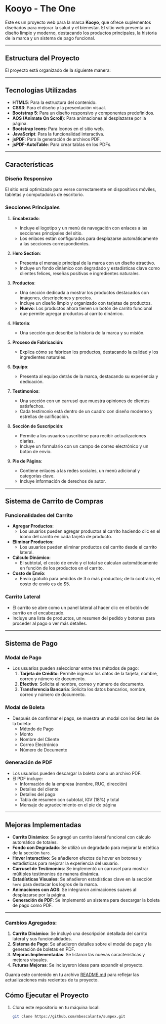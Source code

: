# Kooyo - The One

Este es un proyecto web para la marca **Kooyo**, que ofrece suplementos diseñados para mejorar la salud y el bienestar. El sitio web presenta un diseño limpio y moderno, destacando los productos principales, la historia de la marca y un sistema de pago funcional.

---

## Estructura del Proyecto

El proyecto está organizado de la siguiente manera:



---

## Tecnologías Utilizadas

- **HTML5**: Para la estructura del contenido.
- **CSS3**: Para el diseño y la presentación visual.
- **Bootstrap 5**: Para un diseño responsivo y componentes predefinidos.
- **AOS (Animate On Scroll)**: Para animaciones al desplazarse por la página.
- **Bootstrap Icons**: Para íconos en el sitio web.
- **JavaScript**: Para la funcionalidad interactiva.
- **jsPDF**: Para la generación de archivos PDF.
- **jsPDF-AutoTable**: Para crear tablas en los PDFs.

---

## Características

### Diseño Responsivo
El sitio está optimizado para verse correctamente en dispositivos móviles, tabletas y computadoras de escritorio.

### Secciones Principales
1. **Encabezado**:
   - Incluye el logotipo y un menú de navegación con enlaces a las secciones principales del sitio.
   - Los enlaces están configurados para desplazarse automáticamente a las secciones correspondientes.

2. **Hero Section**:
   - Presenta el mensaje principal de la marca con un diseño atractivo.
   - Incluye un fondo dinámico con degradado y estadísticas clave como clientes felices, reseñas positivas e ingredientes naturales.

3. **Productos**:
   - Una sección dedicada a mostrar los productos destacados con imágenes, descripciones y precios.
   - Incluye un diseño limpio y organizado con tarjetas de productos.
   - **Nuevo**: Los productos ahora tienen un botón de carrito funcional que permite agregar productos al carrito dinámico.

4. **Historia**:
   - Una sección que describe la historia de la marca y su misión.

5. **Proceso de Fabricación**:
   - Explica cómo se fabrican los productos, destacando la calidad y los ingredientes naturales.

6. **Equipo**:
   - Presenta al equipo detrás de la marca, destacando su experiencia y dedicación.

7. **Testimonios**:
   - Una sección con un carrusel que muestra opiniones de clientes satisfechos.
   - Cada testimonio está dentro de un cuadro con diseño moderno y estrellas de calificación.

8. **Sección de Suscripción**:
   - Permite a los usuarios suscribirse para recibir actualizaciones diarias.
   - Incluye un formulario con un campo de correo electrónico y un botón de envío.

9. **Pie de Página**:
   - Contiene enlaces a las redes sociales, un menú adicional y categorías clave.
   - Incluye información de derechos de autor.

---

## Sistema de Carrito de Compras

### Funcionalidades del Carrito
- **Agregar Productos**:
  - Los usuarios pueden agregar productos al carrito haciendo clic en el ícono del carrito en cada tarjeta de producto.
- **Eliminar Productos**:
  - Los usuarios pueden eliminar productos del carrito desde el carrito lateral.
- **Cálculo Dinámico**:
  - El subtotal, el costo de envío y el total se calculan automáticamente en función de los productos en el carrito.
- **Costo de Envío**:
  - Envío gratuito para pedidos de 3 o más productos; de lo contrario, el costo de envío es de $5.

### Carrito Lateral
- El carrito se abre como un panel lateral al hacer clic en el botón del carrito en el encabezado.
- Incluye una lista de productos, un resumen del pedido y botones para proceder al pago o ver más detalles.

---

## Sistema de Pago

### Modal de Pago
- Los usuarios pueden seleccionar entre tres métodos de pago:
  1. **Tarjeta de Crédito**: Permite ingresar los datos de la tarjeta, nombre, correo y número de documento.
  2. **Efectivo**: Solicita el nombre, correo y número de documento.
  3. **Transferencia Bancaria**: Solicita los datos bancarios, nombre, correo y número de documento.

### Modal de Boleta
- Después de confirmar el pago, se muestra un modal con los detalles de la boleta:
  - Método de Pago
  - Monto
  - Nombre del Cliente
  - Correo Electrónico
  - Número de Documento

### Generación de PDF
- Los usuarios pueden descargar la boleta como un archivo PDF.
- El PDF incluye:
  - Información de la empresa (nombre, RUC, dirección)
  - Detalles del cliente
  - Detalles del pago
  - Tabla de resumen con subtotal, IGV (18%) y total
  - Mensaje de agradecimiento en el pie de página

---

## Mejoras Implementadas

- **Carrito Dinámico**: Se agregó un carrito lateral funcional con cálculo automático de totales.
- **Fondo con Degradado**: Se utilizó un degradado para mejorar la estética de la sección `hero`.
- **Hover Interactivo**: Se añadieron efectos de hover en botones y estadísticas para mejorar la experiencia del usuario.
- **Carrusel de Testimonios**: Se implementó un carrusel para mostrar múltiples testimonios de manera dinámica.
- **Estadísticas Visuales**: Se añadieron estadísticas clave en la sección `hero` para destacar los logros de la marca.
- **Animaciones con AOS**: Se integraron animaciones suaves al desplazarse por la página.
- **Generación de PDF**: Se implementó un sistema para descargar la boleta de pago como PDF.

---


### Cambios Agregados:
1. **Carrito Dinámico**: Se incluyó una descripción detallada del carrito lateral y sus funcionalidades.
2. **Sistema de Pago**: Se añadieron detalles sobre el modal de pago y la generación de boletas en PDF.
3. **Mejoras Implementadas**: Se listaron las nuevas características y mejoras visuales.
4. **Futuras Mejoras**: Se incluyeron ideas para expandir el proyecto.

Guarda este contenido en tu archivo [README.md](http://_vscodecontentref_/4) para reflejar las actualizaciones más recientes de tu proyecto.

## Cómo Ejecutar el Proyecto

1. Clona este repositorio en tu máquina local:
   ```bash
   git clone https://github.com/mbescalante/sumpex.git